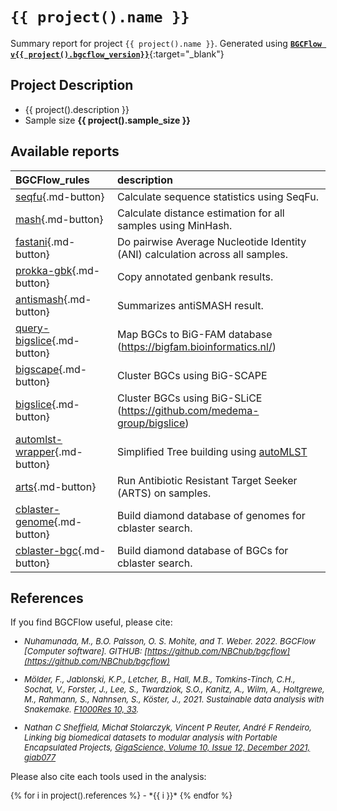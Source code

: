 

# `{{ project().name }}`
Summary report for project `{{ project().name }}`. Generated using [**`BGCFlow v{{ project().bgcflow_version}}`**](https://github.com/NBChub/bgcflow){:target="_blank"}

## Project Description
- {{ project().description }}
- Sample size **{{ project().sample_size }}**


## Available reports
| BGCFlow_rules                                     | description                                                                                      |
|:--------------------------------------------------|:-------------------------------------------------------------------------------------------------|
| [seqfu](seqfu/){.md-button}                       | Calculate sequence statistics using SeqFu.                                                       |
| [mash](mash/){.md-button}                         | Calculate distance estimation for all samples using MinHash.                                     |
| [fastani](fastani/){.md-button}                   | Do pairwise Average Nucleotide Identity (ANI) calculation across all samples.                    |
| [prokka-gbk](prokka-gbk/){.md-button}             | Copy annotated genbank results.                                                                  |
| [antismash](antismash/){.md-button}               | Summarizes antiSMASH result.                                                                     |
| [query-bigslice](query-bigslice/){.md-button}     | Map BGCs to BiG-FAM database (https://bigfam.bioinformatics.nl/)                                 |
| [bigscape](bigscape/){.md-button}                 | Cluster BGCs using BiG-SCAPE                                                                     |
| [bigslice](bigslice/){.md-button}                 | Cluster BGCs using BiG-SLiCE (https://github.com/medema-group/bigslice)                          |
| [automlst-wrapper](automlst-wrapper/){.md-button} | Simplified Tree building using [autoMLST](https://github.com/NBChub/automlst-simplified-wrapper) |
| [arts](arts/){.md-button}                         | Run Antibiotic Resistant Target Seeker (ARTS) on samples.                                        |
| [cblaster-genome](cblaster-genome/){.md-button}   | Build diamond database of genomes for cblaster search.                                           |
| [cblaster-bgc](cblaster-bgc/){.md-button}         | Build diamond database of BGCs for cblaster search.                                              |


## References
If you find BGCFlow useful, please cite:

<font size="2">

  - *Nuhamunada, M., B.O. Palsson, O. S. Mohite, and T. Weber. 2022. BGCFlow [Computer software]. GITHUB: [https://github.com/NBChub/bgcflow](https://github.com/NBChub/bgcflow)*

  - *Mölder, F., Jablonski, K.P., Letcher, B., Hall, M.B., Tomkins-Tinch, C.H., Sochat, V., Forster, J., Lee, S., Twardziok, S.O., Kanitz, A., Wilm, A., Holtgrewe, M., Rahmann, S., Nahnsen, S., Köster, J., 2021. Sustainable data analysis with Snakemake. [F1000Res 10, 33](https://f1000research.com/articles/10-33/v1).*

  - *Nathan C Sheffield, Michał Stolarczyk, Vincent P Reuter, André F Rendeiro, Linking big biomedical datasets to modular analysis with Portable Encapsulated Projects, [GigaScience, Volume 10, Issue 12, December 2021, giab077](https://doi.org/10.1093/gigascience/giab077)*

</font>

Please also cite each tools used in the analysis:

<font size="2">
{% for i in project().references %}
  - *{{ i }}*
{% endfor %}
</font>
